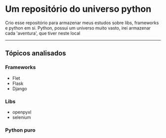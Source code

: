 # Um repositório do universo python
Crio esse repositório para armazenar meus estudos sobre libs, frameworks e python em si. Python, possui um universo muito vasto, irei armazenar cada 'aventura', que tiver neste local
<hr/>

## Tópicos analisados
### Frameworks
- Flet
- Flask
- Django
### Libs
- openpyxl
- selenium

### Python puro
